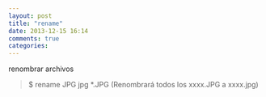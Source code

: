 ```yaml
---
layout: post
title: "rename"
date: 2013-12-15 16:14
comments: true
categories: 
---
```

renombrar archivos

>$ rename JPG jpg *.JPG (Renombrará todos los xxxx.JPG a xxxx.jpg)

